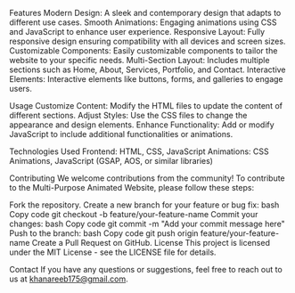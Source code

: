 Features
Modern Design: A sleek and contemporary design that adapts to different use cases.
Smooth Animations: Engaging animations using CSS and JavaScript to enhance user experience.
Responsive Layout: Fully responsive design ensuring compatibility with all devices and screen sizes.
Customizable Components: Easily customizable components to tailor the website to your specific needs.
Multi-Section Layout: Includes multiple sections such as Home, About, Services, Portfolio, and Contact.
Interactive Elements: Interactive elements like buttons, forms, and galleries to engage users.

Usage
Customize Content: Modify the HTML files to update the content of different sections.
Adjust Styles: Use the CSS files to change the appearance and design elements.
Enhance Functionality: Add or modify JavaScript to include additional functionalities or animations.

Technologies Used
Frontend: HTML, CSS, JavaScript
Animations: CSS Animations, JavaScript (GSAP, AOS, or similar libraries)

Contributing
We welcome contributions from the community! To contribute to the Multi-Purpose Animated Website, please follow these steps:

Fork the repository.
Create a new branch for your feature or bug fix:
bash
Copy code
git checkout -b feature/your-feature-name
Commit your changes:
bash
Copy code
git commit -m "Add your commit message here"
Push to the branch:
bash
Copy code
git push origin feature/your-feature-name
Create a Pull Request on GitHub.
License
This project is licensed under the MIT License - see the LICENSE file for details.

Contact
If you have any questions or suggestions, feel free to reach out to us at khanareeb175@gmail.com.
